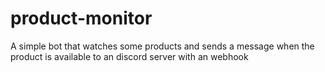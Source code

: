 # product-monitor
A simple bot that watches some products and sends a message when the product is available to an discord server with an webhook
